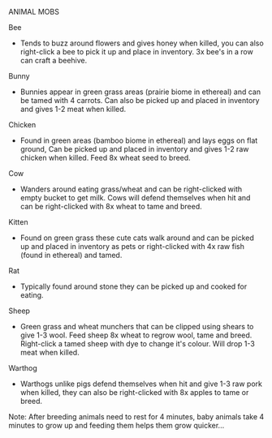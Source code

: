 
ANIMAL MOBS

Bee

- Tends to buzz around flowers and gives honey when killed, you can also right-click a bee to pick it up and place in inventory. 3x bee's in a row can craft a beehive.

Bunny

- Bunnies appear in green grass areas (prairie biome in ethereal) and can be tamed with 4 carrots. Can also be picked up and placed in inventory and gives 1-2 meat when killed.

Chicken

- Found in green areas (bamboo biome in ethereal) and lays eggs on flat ground, Can be picked up and placed in inventory and gives 1-2 raw chicken when killed. Feed 8x wheat seed to breed.

Cow

- Wanders around eating grass/wheat and can be right-clicked with empty bucket to get milk. Cows will defend themselves when hit and can be right-clicked with 8x wheat to tame and breed.

Kitten

- Found on green grass these cute cats walk around and can be picked up and placed in inventory as pets or right-clicked with 4x raw fish (found in ethereal) and tamed.

Rat

- Typically found around stone they can be picked up and cooked for eating.

Sheep

- Green grass and wheat munchers that can be clipped using shears to give 1-3 wool. Feed sheep 8x wheat to regrow wool, tame and breed.  Right-click a tamed sheep with dye to change it's colour.  Will drop 1-3 meat when killed.

Warthog

- Warthogs unlike pigs defend themselves when hit and give 1-3 raw pork when killed, they can also be right-clicked with 8x apples to tame or breed.

Note: After breeding animals need to rest for 4 minutes, baby animals take 4 minutes to grow up and feeding them helps them grow quicker...
